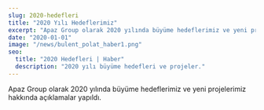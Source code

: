 ```yaml
---
slug: 2020-hedefleri
title: "2020 Yılı Hedeflerimiz"
excerpt: "Apaz Group olarak 2020 yılında büyüme hedeflerimiz ve yeni projelerimiz hakkında açıklamalar yapıldı."
date: "2020-01-01"
image: "/news/bulent_polat_haber1.png"
seo:
  title: "2020 Hedefleri | Haber"
  description: "2020 yılı büyüme hedefleri ve projeler."
---
```

Apaz Group olarak 2020 yılında büyüme hedeflerimiz ve yeni projelerimiz hakkında açıklamalar yapıldı.

